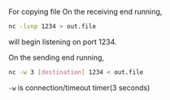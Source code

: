 For copying file
On the receiving end running,

```bash
nc -lvnp 1234 > out.file
```

will begin listening on port 1234.

On the sending end running,

```bash
nc -w 3 [destination] 1234 < out.file
```
`-w` is connection/timeout timer(3 seconds)